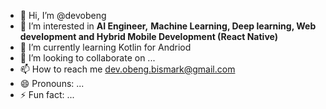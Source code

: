 - 👋 Hi, I’m @devobeng
- 👀 I’m interested in <strong>AI Engineer,</strong> <strong>Machine Learning, Deep learning, Web development and Hybrid Mobile Development (React Native)</strong>
- 🌱 I’m currently learning Kotlin for Andriod
- 💞️ I’m looking to collaborate on ...
- 📫 How to reach me dev.obeng.bismark@gmail.com
- 😄 Pronouns: ...
- ⚡ Fun fact: ...

<!---
devobeng/devobeng is a ✨ special ✨ repository because its `README.md` (this file) appears on your GitHub profile.
You can click the Preview link to take a look at your changes.
--->
